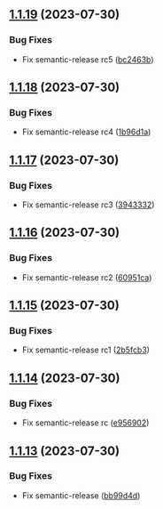 ## [1.1.19](https://github.com/SylvanasCry/schema-registry-ajv/compare/v1.1.18...v1.1.19) (2023-07-30)


### Bug Fixes

* Fix semantic-release rc5 ([bc2463b](https://github.com/SylvanasCry/schema-registry-ajv/commit/bc2463b4c9e39edd64635e92cac2e4bd54cf5c13))

## [1.1.18](https://github.com/SylvanasCry/schema-registry-ajv/compare/v1.1.17...v1.1.18) (2023-07-30)


### Bug Fixes

* Fix semantic-release rc4 ([1b96d1a](https://github.com/SylvanasCry/schema-registry-ajv/commit/1b96d1a9f2b91f850cbee7dd68040b692b3c92bd))

## [1.1.17](https://github.com/SylvanasCry/schema-registry-ajv/compare/v1.1.16...v1.1.17) (2023-07-30)


### Bug Fixes

* Fix semantic-release rc3 ([3943332](https://github.com/SylvanasCry/schema-registry-ajv/commit/39433327ea51b83060600e245375faeba46ce786))

## [1.1.16](https://github.com/SylvanasCry/schema-registry-ajv/compare/v1.1.15...v1.1.16) (2023-07-30)


### Bug Fixes

* Fix semantic-release rc2 ([60951ca](https://github.com/SylvanasCry/schema-registry-ajv/commit/60951ca6b553e9f30af0b17498694e6d615e3c22))

## [1.1.15](https://github.com/SylvanasCry/schema-registry-ajv/compare/v1.1.14...v1.1.15) (2023-07-30)


### Bug Fixes

* Fix semantic-release rc1 ([2b5fcb3](https://github.com/SylvanasCry/schema-registry-ajv/commit/2b5fcb3b0d93bba52e2f18f7028ac5d5a1896c6b))

## [1.1.14](https://github.com/SylvanasCry/schema-registry-ajv/compare/v1.1.13...v1.1.14) (2023-07-30)


### Bug Fixes

* Fix semantic-release rc ([e956902](https://github.com/SylvanasCry/schema-registry-ajv/commit/e956902d4c655793b0187a865fa589b013b27df9))

## [1.1.13](https://github.com/SylvanasCry/schema-registry-ajv/compare/v1.1.12...v1.1.13) (2023-07-30)


### Bug Fixes

* Fix semantic-release ([bb99d4d](https://github.com/SylvanasCry/schema-registry-ajv/commit/bb99d4deeac2fed5cdfb0de1f59625803c1eb1d9))
